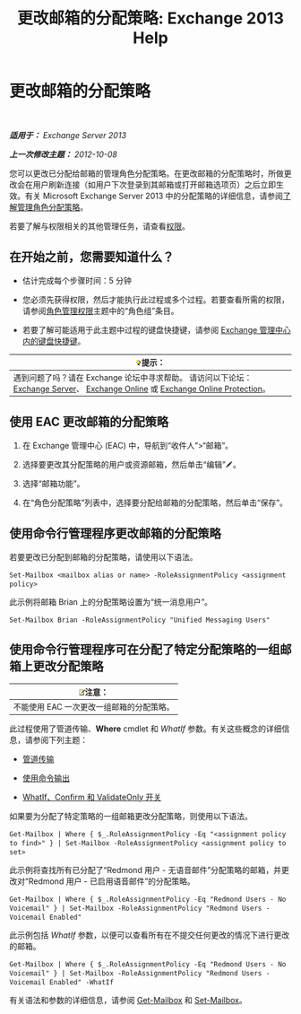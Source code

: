 ﻿---
title: '更改邮箱的分配策略: Exchange 2013 Help'
TOCTitle: 更改邮箱的分配策略
ms:assetid: 011690a5-233a-4c03-8842-92276f899a89
ms:mtpsurl: https://technet.microsoft.com/zh-cn/library/Dd638076(v=EXCHG.150)
ms:contentKeyID: 50489829
ms.date: 01/11/2018
mtps_version: v=EXCHG.150
ms.translationtype: HT
---

# 更改邮箱的分配策略

 

_**适用于：** Exchange Server 2013_

_**上一次修改主题：** 2012-10-08_

您可以更改已分配给邮箱的管理角色分配策略。在更改邮箱的分配策略时，所做更改会在用户刷新连接（如用户下次登录到其邮箱或打开邮箱选项页）之后立即生效。有关 Microsoft Exchange Server 2013 中的分配策略的详细信息，请参阅[了解管理角色分配策略](understanding-management-role-assignment-policies-exchange-2013-help.md)。

若要了解与权限相关的其他管理任务，请查看[权限](permissions-exchange-2013-help.md)。

## 在开始之前，您需要知道什么？

  - 估计完成每个步骤时间：5 分钟

  - 您必须先获得权限，然后才能执行此过程或多个过程。若要查看所需的权限，请参阅[角色管理权限](role-management-permissions-exchange-2013-help.md)主题中的“角色组”条目。

  - 若要了解可能适用于此主题中过程的键盘快捷键，请参阅 [Exchange 管理中心内的键盘快捷键](keyboard-shortcuts-in-the-exchange-admin-center-exchange-online-protection-help.md)。

<table>
<thead>
<tr class="header">
<th><img src="images/Bb124558.tip(EXCHG.150).gif" title="提示" alt="提示" />提示：</th>
</tr>
</thead>
<tbody>
<tr class="odd">
<td>遇到问题了吗？请在 Exchange 论坛中寻求帮助。 请访问以下论坛：<a href="https://go.microsoft.com/fwlink/p/?linkid=60612">Exchange Server</a>、 <a href="https://go.microsoft.com/fwlink/p/?linkid=267542">Exchange Online</a> 或 <a href="https://go.microsoft.com/fwlink/p/?linkid=285351">Exchange Online Protection</a>。</td>
</tr>
</tbody>
</table>


## 使用 EAC 更改邮箱的分配策略

1.  在 Exchange 管理中心 (EAC) 中，导航到“收件人”\>“邮箱”。

2.  选择要更改其分配策略的用户或资源邮箱，然后单击“编辑”![编辑图标](images/Bb124582.6f53ccb2-1f13-4c02-bea0-30690e6ea71d(EXCHG.150).gif "编辑图标")。

3.  选择“邮箱功能”。

4.  在“角色分配策略”列表中，选择要分配给邮箱的分配策略，然后单击“保存”。

## 使用命令行管理程序更改邮箱的分配策略

若要更改已分配到邮箱的分配策略，请使用以下语法。

    Set-Mailbox <mailbox alias or name> -RoleAssignmentPolicy <assignment policy>

此示例将邮箱 Brian 上的分配策略设置为“统一消息用户”。

    Set-Mailbox Brian -RoleAssignmentPolicy "Unified Messaging Users"

## 使用命令行管理程序可在分配了特定分配策略的一组邮箱上更改分配策略

<table>
<thead>
<tr class="header">
<th><img src="images/Bb124558.note(EXCHG.150).gif" title="注意" alt="注意" />注意：</th>
</tr>
</thead>
<tbody>
<tr class="odd">
<td>不能使用 EAC 一次更改一组邮箱的分配策略。</td>
</tr>
</tbody>
</table>


此过程使用了管道传输、**Where** cmdlet 和 *WhatIf* 参数。有关这些概念的详细信息，请参阅下列主题：

  - [管道传输](https://technet.microsoft.com/zh-cn/library/aa998260\(v=exchg.150\))

  - [使用命令输出](working-with-command-output-exchange-2013-help.md)

  - [WhatIf、Confirm 和 ValidateOnly 开关](whatif-confirm-and-validateonly-switches-exchange-2013-help.md)

如果要为分配了特定策略的一组邮箱更改分配策略，则使用以下语法。

    Get-Mailbox | Where { $_.RoleAssignmentPolicy -Eq "<assignment policy to find>" } | Set-Mailbox -RoleAssignmentPolicy <assignment policy to set>

此示例将查找所有已分配了“Redmond 用户 - 无语音邮件”分配策略的邮箱，并更改对“Redmond 用户 - 已启用语音邮件”的分配策略。

    Get-Mailbox | Where { $_.RoleAssignmentPolicy -Eq "Redmond Users - No Voicemail" } | Set-Mailbox -RoleAssignmentPolicy "Redmond Users - Voicemail Enabled"

此示例包括 *WhatIf* 参数，以便可以查看所有在不提交任何更改的情况下进行更改的邮箱。

    Get-Mailbox | Where { $_.RoleAssignmentPolicy -Eq "Redmond Users - No Voicemail" } | Set-Mailbox -RoleAssignmentPolicy "Redmond Users - Voicemail Enabled" -WhatIf

有关语法和参数的详细信息，请参阅 [Get-Mailbox](https://technet.microsoft.com/zh-cn/library/bb123685\(v=exchg.150\)) 和 [Set-Mailbox](https://technet.microsoft.com/zh-cn/library/bb123981\(v=exchg.150\))。

